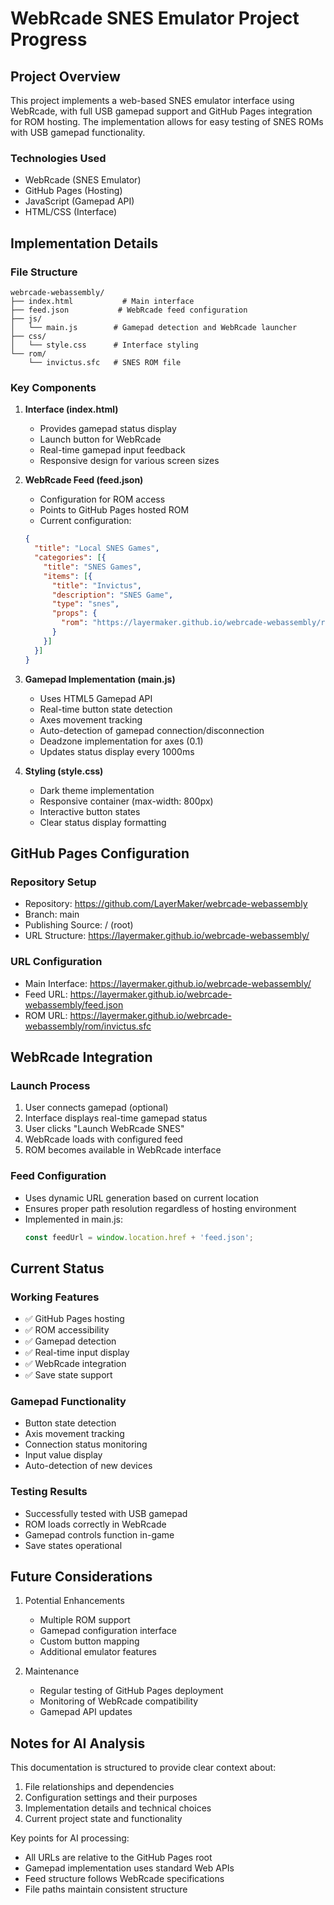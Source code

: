 # WebRcade SNES Emulator Project Progress

## Project Overview

This project implements a web-based SNES emulator interface using WebRcade, with full USB gamepad support and GitHub Pages integration for ROM hosting. The implementation allows for easy testing of SNES ROMs with USB gamepad functionality.

### Technologies Used
- WebRcade (SNES Emulator)
- GitHub Pages (Hosting)
- JavaScript (Gamepad API)
- HTML/CSS (Interface)

## Implementation Details

### File Structure
```
webrcade-webassembly/
├── index.html           # Main interface
├── feed.json           # WebRcade feed configuration
├── js/
│   └── main.js        # Gamepad detection and WebRcade launcher
├── css/
│   └── style.css      # Interface styling
└── rom/
    └── invictus.sfc   # SNES ROM file
```

### Key Components

1. **Interface (index.html)**
   - Provides gamepad status display
   - Launch button for WebRcade
   - Real-time gamepad input feedback
   - Responsive design for various screen sizes

2. **WebRcade Feed (feed.json)**
   - Configuration for ROM access
   - Points to GitHub Pages hosted ROM
   - Current configuration:
   ```json
   {
     "title": "Local SNES Games",
     "categories": [{
       "title": "SNES Games",
       "items": [{
         "title": "Invictus",
         "description": "SNES Game",
         "type": "snes",
         "props": {
           "rom": "https://layermaker.github.io/webrcade-webassembly/rom/invictus.sfc"
         }
       }]
     }]
   }
   ```

3. **Gamepad Implementation (main.js)**
   - Uses HTML5 Gamepad API
   - Real-time button state detection
   - Axes movement tracking
   - Auto-detection of gamepad connection/disconnection
   - Deadzone implementation for axes (0.1)
   - Updates status display every 1000ms

4. **Styling (style.css)**
   - Dark theme implementation
   - Responsive container (max-width: 800px)
   - Interactive button states
   - Clear status display formatting

## GitHub Pages Configuration

### Repository Setup
- Repository: https://github.com/LayerMaker/webrcade-webassembly
- Branch: main
- Publishing Source: / (root)
- URL Structure: https://layermaker.github.io/webrcade-webassembly/

### URL Configuration
- Main Interface: https://layermaker.github.io/webrcade-webassembly/
- Feed URL: https://layermaker.github.io/webrcade-webassembly/feed.json
- ROM URL: https://layermaker.github.io/webrcade-webassembly/rom/invictus.sfc

## WebRcade Integration

### Launch Process
1. User connects gamepad (optional)
2. Interface displays real-time gamepad status
3. User clicks "Launch WebRcade SNES"
4. WebRcade loads with configured feed
5. ROM becomes available in WebRcade interface

### Feed Configuration
- Uses dynamic URL generation based on current location
- Ensures proper path resolution regardless of hosting environment
- Implemented in main.js:
  ```javascript
  const feedUrl = window.location.href + 'feed.json';
  ```

## Current Status

### Working Features
- ✅ GitHub Pages hosting
- ✅ ROM accessibility
- ✅ Gamepad detection
- ✅ Real-time input display
- ✅ WebRcade integration
- ✅ Save state support

### Gamepad Functionality
- Button state detection
- Axis movement tracking
- Connection status monitoring
- Input value display
- Auto-detection of new devices

### Testing Results
- Successfully tested with USB gamepad
- ROM loads correctly in WebRcade
- Gamepad controls function in-game
- Save states operational

## Future Considerations

1. Potential Enhancements
   - Multiple ROM support
   - Gamepad configuration interface
   - Custom button mapping
   - Additional emulator features

2. Maintenance
   - Regular testing of GitHub Pages deployment
   - Monitoring of WebRcade compatibility
   - Gamepad API updates

## Notes for AI Analysis

This documentation is structured to provide clear context about:
1. File relationships and dependencies
2. Configuration settings and their purposes
3. Implementation details and technical choices
4. Current project state and functionality

Key points for AI processing:
- All URLs are relative to the GitHub Pages root
- Gamepad implementation uses standard Web APIs
- Feed structure follows WebRcade specifications
- File paths maintain consistent structure
